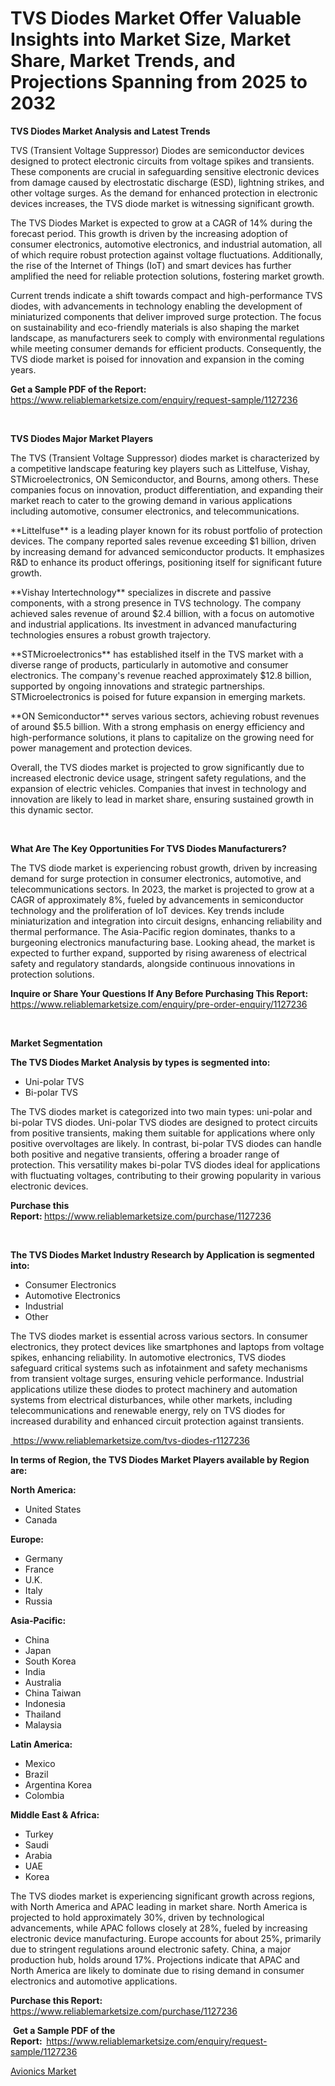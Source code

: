 <p><h1>TVS Diodes Market Offer Valuable Insights into Market Size, Market Share, Market Trends, and Projections Spanning from 2025 to 2032</h1></p><p><strong>TVS Diodes Market Analysis and Latest Trends</strong></p>
<p><p>TVS (Transient Voltage Suppressor) Diodes are semiconductor devices designed to protect electronic circuits from voltage spikes and transients. These components are crucial in safeguarding sensitive electronic devices from damage caused by electrostatic discharge (ESD), lightning strikes, and other voltage surges. As the demand for enhanced protection in electronic devices increases, the TVS diode market is witnessing significant growth.</p><p>The TVS Diodes Market is expected to grow at a CAGR of 14% during the forecast period. This growth is driven by the increasing adoption of consumer electronics, automotive electronics, and industrial automation, all of which require robust protection against voltage fluctuations. Additionally, the rise of the Internet of Things (IoT) and smart devices has further amplified the need for reliable protection solutions, fostering market growth. </p><p>Current trends indicate a shift towards compact and high-performance TVS diodes, with advancements in technology enabling the development of miniaturized components that deliver improved surge protection. The focus on sustainability and eco-friendly materials is also shaping the market landscape, as manufacturers seek to comply with environmental regulations while meeting consumer demands for efficient products. Consequently, the TVS diode market is poised for innovation and expansion in the coming years.</p></p>
<p><strong>Get a Sample PDF of the Report:&nbsp;</strong> <a href="https://www.reliablemarketsize.com/enquiry/request-sample/1127236?utm_campaign=1789&utm_medium=2&utm_source=Github&utm_content=ia&utm_term=11022025&utm_id=tvs-diodes">https://www.reliablemarketsize.com/enquiry/request-sample/1127236</a></p>
<p>&nbsp;</p>
<p><strong>TVS Diodes Major Market Players</strong></p>
<p><p>The TVS (Transient Voltage Suppressor) diodes market is characterized by a competitive landscape featuring key players such as Littelfuse, Vishay, STMicroelectronics, ON Semiconductor, and Bourns, among others. These companies focus on innovation, product differentiation, and expanding their market reach to cater to the growing demand in various applications including automotive, consumer electronics, and telecommunications.</p><p>**Littelfuse** is a leading player known for its robust portfolio of protection devices. The company reported sales revenue exceeding $1 billion, driven by increasing demand for advanced semiconductor products. It emphasizes R&D to enhance its product offerings, positioning itself for significant future growth.</p><p>**Vishay Intertechnology** specializes in discrete and passive components, with a strong presence in TVS technology. The company achieved sales revenue of around $2.4 billion, with a focus on automotive and industrial applications. Its investment in advanced manufacturing technologies ensures a robust growth trajectory.</p><p>**STMicroelectronics** has established itself in the TVS market with a diverse range of products, particularly in automotive and consumer electronics. The company's revenue reached approximately $12.8 billion, supported by ongoing innovations and strategic partnerships. STMicroelectronics is poised for future expansion in emerging markets.</p><p>**ON Semiconductor** serves various sectors, achieving robust revenues of around $5.5 billion. With a strong emphasis on energy efficiency and high-performance solutions, it plans to capitalize on the growing need for power management and protection devices.</p><p>Overall, the TVS diodes market is projected to grow significantly due to increased electronic device usage, stringent safety regulations, and the expansion of electric vehicles. Companies that invest in technology and innovation are likely to lead in market share, ensuring sustained growth in this dynamic sector.</p></p>
<p>&nbsp;</p>
<p><strong>What Are The Key Opportunities For TVS Diodes Manufacturers?</strong></p>
<p><p>The TVS diode market is experiencing robust growth, driven by increasing demand for surge protection in consumer electronics, automotive, and telecommunications sectors. In 2023, the market is projected to grow at a CAGR of approximately 8%, fueled by advancements in semiconductor technology and the proliferation of IoT devices. Key trends include miniaturization and integration into circuit designs, enhancing reliability and thermal performance. The Asia-Pacific region dominates, thanks to a burgeoning electronics manufacturing base. Looking ahead, the market is expected to further expand, supported by rising awareness of electrical safety and regulatory standards, alongside continuous innovations in protection solutions.</p></p>
<p><strong>Inquire or Share Your Questions If Any Before Purchasing This Report:</strong> <a href="https://www.reliablemarketsize.com/enquiry/pre-order-enquiry/1127236?utm_campaign=1789&utm_medium=2&utm_source=Github&utm_content=ia&utm_term=11022025&utm_id=tvs-diodes">https://www.reliablemarketsize.com/enquiry/pre-order-enquiry/1127236</a></p>
<p>&nbsp;</p>
<p><strong>Market Segmentation</strong></p>
<p><strong>The TVS Diodes Market Analysis by types is segmented into:</strong></p>
<p><ul><li>Uni-polar TVS</li><li>Bi-polar TVS</li></ul></p>
<p><p>The TVS diodes market is categorized into two main types: uni-polar and bi-polar TVS diodes. Uni-polar TVS diodes are designed to protect circuits from positive transients, making them suitable for applications where only positive overvoltages are likely. In contrast, bi-polar TVS diodes can handle both positive and negative transients, offering a broader range of protection. This versatility makes bi-polar TVS diodes ideal for applications with fluctuating voltages, contributing to their growing popularity in various electronic devices.</p></p>
<p><strong>Purchase this Report:&nbsp;</strong><a href="https://www.reliablemarketsize.com/purchase/1127236?utm_campaign=1789&utm_medium=2&utm_source=Github&utm_content=ia&utm_term=11022025&utm_id=tvs-diodes">https://www.reliablemarketsize.com/purchase/1127236</a></p>
<p>&nbsp;</p>
<p><strong>The TVS Diodes Market Industry Research by Application is segmented into:</strong></p>
<p><ul><li>Consumer Electronics</li><li>Automotive Electronics</li><li>Industrial</li><li>Other</li></ul></p>
<p><p>The TVS diodes market is essential across various sectors. In consumer electronics, they protect devices like smartphones and laptops from voltage spikes, enhancing reliability. In automotive electronics, TVS diodes safeguard critical systems such as infotainment and safety mechanisms from transient voltage surges, ensuring vehicle performance. Industrial applications utilize these diodes to protect machinery and automation systems from electrical disturbances, while other markets, including telecommunications and renewable energy, rely on TVS diodes for increased durability and enhanced circuit protection against transients.</p></p>
<p><a href="https://www.reliablemarketsize.com/tvs-diodes-r1127236?utm_campaign=1789&utm_medium=2&utm_source=Github&utm_content=ia&utm_term=11022025&utm_id=tvs-diodes">&nbsp;https://www.reliablemarketsize.com/tvs-diodes-r1127236</a></p>
<p><strong>In terms of Region, the TVS Diodes Market Players available by Region are:</strong></p>
<p>
    <p> <strong> North America: </strong>
        <ul>
            <li>United States</li>
            <li>Canada</li>
        </ul>
        </p> 
    <p> <strong> Europe: </strong>
        <ul>
            <li>Germany</li>
            <li>France</li>
            <li>U.K.</li>
            <li>Italy</li>
            <li>Russia</li>
        </ul>
        </p> 
    <p> <strong> Asia-Pacific: </strong>
        <ul>
            <li>China</li>
            <li>Japan</li>
            <li>South Korea</li>
            <li>India</li>
            <li>Australia</li>
            <li>China Taiwan</li>
            <li>Indonesia</li>
            <li>Thailand</li>
            <li>Malaysia</li>
        </ul>
        </p> 
    <p> <strong> Latin America: </strong>
        <ul>
            <li>Mexico</li>
            <li>Brazil</li>
            <li>Argentina Korea</li>
            <li>Colombia</li>
        </ul>
        </p> 
    <p> <strong> Middle East & Africa: </strong>
        <ul>
            <li>Turkey</li>
            <li>Saudi</li>
            <li>Arabia</li>
            <li>UAE</li>
            <li>Korea</li>
        </ul>
    </p>
    </p>
<p><p>The TVS diodes market is experiencing significant growth across regions, with North America and APAC leading in market share. North America is projected to hold approximately 30%, driven by technological advancements, while APAC follows closely at 28%, fueled by increasing electronic device manufacturing. Europe accounts for about 25%, primarily due to stringent regulations around electronic safety. China, a major production hub, holds around 17%. Projections indicate that APAC and North America are likely to dominate due to rising demand in consumer electronics and automotive applications.</p></p>
<p><strong>Purchase this Report: </strong><a href="https://www.reliablemarketsize.com/purchase/1127236?utm_campaign=1789&utm_medium=2&utm_source=Github&utm_content=ia&utm_term=11022025&utm_id=tvs-diodes">https://www.reliablemarketsize.com/purchase/1127236</a></p>
<p>&nbsp;<strong>Get a Sample PDF of the Report:&nbsp;&nbsp;</strong><a href="https://www.reliablemarketsize.com/enquiry/request-sample/1127236?utm_campaign=1789&utm_medium=2&utm_source=Github&utm_content=ia&utm_term=11022025&utm_id=tvs-diodes">https://www.reliablemarketsize.com/enquiry/request-sample/1127236</a></p>
<p><strong></strong></p>
<p><p><a href="https://github.com/XavierTyler76/Market-Research-Report-List-1/blob/main/avionics-market.md?utm_campaign=1789&utm_medium=2&utm_source=Github&utm_content=ia&utm_term=11022025&utm_id=tvs-diodes">Avionics Market</a></p></p>